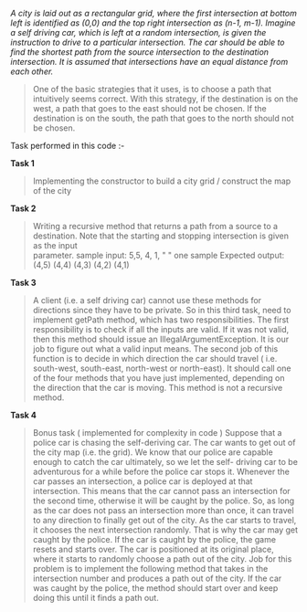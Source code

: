 *A city is laid out as a rectangular grid, where the first intersection at bottom left is identified as (0,0) and the top right intersection as (n-1, m-1). 
Imagine a self driving car, which is left at a random intersection, is given the instruction to drive to a particular intersection. The car should be able to find the shortest path from the source intersection to the destination intersection. It is assumed that intersections have an equal distance from each other.*
> One of the basic strategies that it uses, is to choose a path that intuitively seems correct. With this strategy, if the destination is on the west, a path     that goes to the east should not be chosen. If the destination is on the south, the path that goes to the north should not be chosen.

Task performed in this code :-

**Task 1**
  > Implementing the constructor to build a city grid / construct the map of the city 
  
**Task 2**
  > Writing a recursive method that returns a path from a source to a destination. Note that the starting and stopping intersection is given as the input       
    parameter.
    sample input: 5,5, 4, 1, " "
    one sample Expected output: (4,5) (4,4) (4,3) (4,2) (4,1)
  
**Task 3**
> A client (i.e. a self driving car) cannot use these methods for directions since they have to be private. So in this third task, need to implement getPath method, which has two responsibilities. The first responsibility is to check if all the inputs are valid. If it was not valid, then this method should issue an IllegalArgumentException. It is our job to figure out what a valid input means. The second job of this function is to decide in which direction the car should travel ( i.e. south-west, south-east, north-west or north-east). It should       call   one of the four methods that you have just implemented, depending on the direction that the car is moving. This method is not a recursive method.

**Task 4**
  > Bonus task ( implemented for complexity in code )
  Suppose that a police car is chasing the self-deriving car. The car wants to get out of the city map (i.e. the grid). We know that our police are capable       enough to catch the car ultimately, so we let the self- driving car to be adventurous for a while before the police car stops it. Whenever the car passes an   intersection, a police car is deployed at that intersection. This means that the car cannot pass an intersection for the second time, otherwise it will be     caught by the police. So, as long as the car does not pass an intersection more than once, it can travel to any direction to finally get out of the city. 
As the car starts to travel, it chooses the next intersection randomly. That is why the car may get caught by the police. If the car is caught by the police, the game resets and starts over. The car is positioned at its original place, where it starts to randomly choose a path out of the city.
Job for this problem is to implement the following method that takes in the intersection number and produces a path out of the city. If the car was caught by the police, the method should start over and keep doing this until it finds a path out.
